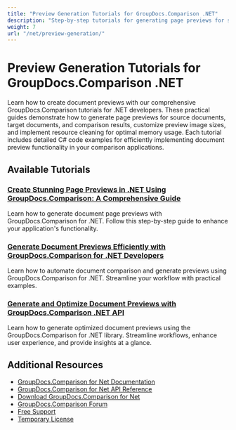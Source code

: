 ```yaml
---
title: "Preview Generation Tutorials for GroupDocs.Comparison .NET"
description: "Step-by-step tutorials for generating page previews for source, target, and resultant documents using GroupDocs.Comparison for .NET."
weight: 7
url: "/net/preview-generation/"
---
```


# Preview Generation Tutorials for GroupDocs.Comparison .NET

Learn how to create document previews with our comprehensive GroupDocs.Comparison tutorials for .NET developers. These practical guides demonstrate how to generate page previews for source documents, target documents, and comparison results, customize preview image sizes, and implement resource cleaning for optimal memory usage. Each tutorial includes detailed C# code examples for efficiently implementing document preview functionality in your comparison applications.

## Available Tutorials

### [Create Stunning Page Previews in .NET Using GroupDocs.Comparison&#58; A Comprehensive Guide](./groupdocs-comparison-net-page-previews/)
Learn how to generate document page previews with GroupDocs.Comparison for .NET. Follow this step-by-step guide to enhance your application's functionality.

### [Generate Document Previews Efficiently with GroupDocs.Comparison for .NET Developers](./generate-document-previews-groupdocs-comparison-net/)
Learn how to automate document comparison and generate previews using GroupDocs.Comparison for .NET. Streamline your workflow with practical examples.

### [Generate and Optimize Document Previews with GroupDocs.Comparison .NET API](./optimize-document-previews-groupdocs-comparison-dotnet/)
Learn how to generate optimized document previews using the GroupDocs.Comparison for .NET library. Streamline workflows, enhance user experience, and provide insights at a glance.

## Additional Resources

- [GroupDocs.Comparison for Net Documentation](https://docs.groupdocs.com/comparison/net/)
- [GroupDocs.Comparison for Net API Reference](https://reference.groupdocs.com/comparison/net/)
- [Download GroupDocs.Comparison for Net](https://releases.groupdocs.com/comparison/net/)
- [GroupDocs.Comparison Forum](https://forum.groupdocs.com/c/comparison)
- [Free Support](https://forum.groupdocs.com/)
- [Temporary License](https://purchase.groupdocs.com/temporary-license/)
